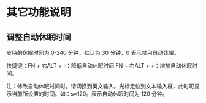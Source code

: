 # 其它功能说明
## 调整自动休眠时间
支持的休眠时间为 0-240 分钟，默认为 30 分钟，0 表示禁用自动休眠。

快捷键：FN + 右ALT + -：降低自动休眠时间 FN + 右ALT + +：增加自动休眠时间。

注：修改自动休眠时间时，请切换到英文输入。光标定位到文本输入框，此时可显示当前所设置的时间。如：s=120。表示自动休眠时间为 120 分钟。
